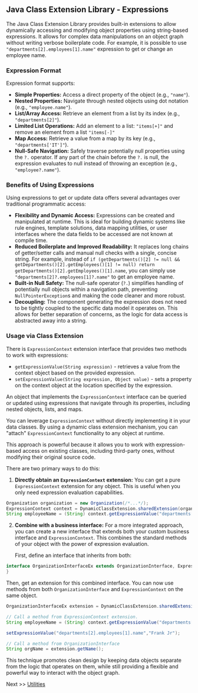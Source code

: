 ## Java Class Extension Library - Expressions

The Java Class Extension Library provides built-in extensions to allow dynamically accessing and modifying object
properties using string-based expressions. It allows for complex data manipulations on an object graph without writing 
verbose boilerplate code. For example, it is possible to use `"departments[2].employees[1].name"` expression to get or 
change an employee name.

### Expression Format

Expression format supports:

* **Simple Properties:** Access a direct property of the object (e.g., `"name"`).
* **Nested Properties:** Navigate through nested objects using dot notation (e.g., `"employee.name"`).
* **List/Array Access:** Retrieve an element from a list by its index (e.g., `"departments[2]"`).
* **Limited List Operations:** Add an element to a list: `"items[+]"` and remove an element from a list `"items[-]"`
* **Map Access:** Retrieve a value from a map by its key (e.g., `"departments['IT']"`).
* **Null-Safe Navigation:** Safely traverse potentially null properties using the `?.` operator. If any part of the
  chain before the `?.` is null, the expression evaluates to null instead of throwing an exception (e.g.,
  `"employee?.name"`).

### Benefits of Using Expressions

Using expressions to get or update data offers several advantages over traditional programmatic access:

* **Flexibility and Dynamic Access:** Expressions can be created and manipulated at runtime. This is ideal for building
  dynamic systems like rule engines, template solutions, data mapping utilities, or user interfaces where the data
  fields to be accessed are not known at compile time.
* **Reduced Boilerplate and Improved Readability:** It replaces long chains of getter/setter calls and manual null
  checks with a single, concise string. For example, instead of
  `if (getDepartments()[2] != null && getDepartments()[2].getEmployees()[1] != null) return getDepartments()[2].getEmployees()[1].name`,
  you can simply use
  `"departments[2]?.employees[1]?.name"` to get an employee name.
* **Built-in Null Safety:** The null-safe operator (`?.`) simplifies handling of potentially null objects within a
  navigation path, preventing `NullPointerException`s and making the code cleaner and more robust.
* **Decoupling:** The component generating the expression does not need to be tightly coupled to the specific data model
  it operates on. This allows for better separation of concerns, as the logic for data access is abstracted away into a
  string.

### Usage via Class Extension

There is `ExpressionContext` extension interface that provides two methods to work with expressions:

* `getExpressionValue(String expression)` - retrieves a value from the context object based on the provided expression.
* `setExpressionValue(String expression, Object value)` - sets a property on the context object at the location
  specified by the expression.

An object that implements the `ExpressionContext` interface can be queried or updated using expressions that navigate
through its properties, including nested objects, lists, and maps.

You can leverage `ExpressionContext` without directly implementing it in your data classes. By using a dynamic class
extension mechanism, you can "attach" `ExpressionContext` functionality to any object at runtime.

This approach is powerful because it allows you to work with expression-based access on existing classes, including
third-party ones, without modifying their original source code.

There are two primary ways to do this:

1. **Directly obtain an `ExpressionContext` extension:**
   You can get a pure `ExpressionContext` extension for any object. This is useful when you only need expression
   evaluation capabilities.

```java
Organization organization = new Organization(/*...*/);
ExpressionContext context = DynamicClassExtension.sharedExtension(organization, ExpressionContext.class);
String employeeName = (String) context.getExpressionValue("departments[0].employees[0].name");
```

2. **Combine with a business interface:**
   For a more integrated approach, you can create a new interface that extends both your custom business interface and
   `ExpressionContext`. This combines the standard methods of your object with the power of expression evaluation.

   First, define an interface that inherits from both:

```java
interface OrganizationInterfaceEx extends OrganizationInterface, ExpressionContext {
}
```

Then, get an extension for this combined interface. You can now use methods from both `OrganizationInterface` and
`ExpressionContext` on the same object.

```java
OrganizationInterfaceEx extension = DynamicClassExtension.sharedExtension(organization, OrganizationInterfaceEx.class);

// Call a method from ExpressionContext extension.
String employeeName = (String) context.getExpressionValue("departments[0].employees[0].name");

setExpressionValue("departments[2].employees[1].name","Frank Jr");

// Call a method from OrganizationInterface
String orgName = extension.getName();
```

This technique promotes clean design by keeping data objects separate from the logic that operates on them, while still
providing a flexible and powerful way to interact with the object graph.

Next >> [Utilities](utilities.md)